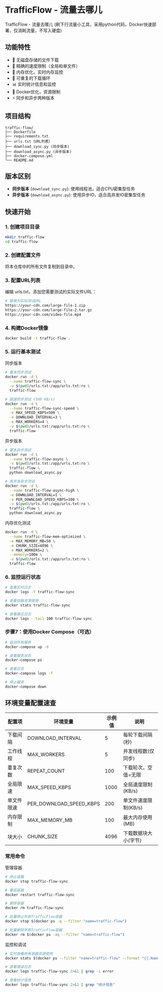 # TrafficFlow - 流量去哪儿

TrafficFlow - 流量去哪儿 (刷下行流量小工具，采用python代码，Docker快速部署，仅消耗流量，不写入硬盘)

## 功能特性

- 🚀 无磁盘存储的文件下载
- 🎯 精确的速度限制（全局和单文件）
- 💾 内存优化，实时内存监控
- 🔄 可重复的下载循环
- 📊 实时统计信息和监控
- 🐳 Docker优化，资源限制
- ⚡ 同步和异步两种版本

## 项目结构
```
traffic-flow/
├── Dockerfile
├── requirements.txt
├── urls.txt（URL列表）
├── download_sync.py (同步版本)
├── download_async.py (异步版本)
├── docker-compose.yml
└── README.md
```
## 版本区别

- **同步版本** (`download_sync.py`): 使用线程池，适合CPU密集型任务
- **异步版本** (`download_async.py`): 使用异步IO，适合高并发IO密集型任务

## 快速开始

### 1. 创建项目目录
```bash
mkdir traffic-flow
cd traffic-flow
```
### 2. 创建配置文件
将本仓库中的所有文件复制到目录中。
### 3. 配置URL列表
编辑 urls.txt，添加您需要测试的实际文件URL：
```bash
# 替换为实际测试URL
https://your-cdn.com/large-file-1.zip
https://your-cdn.com/large-file-2.tar.gz
https://your-cdn.com/video-file.mp4
```
### 4. 构建Docker镜像
```bash
docker build -t traffic-flow .
```
### 5. 运行基本测试
同步版本
```bash
# 基本同步测试
docker run -d \
  --name traffic-flow-sync \
  -v $(pwd)/urls.txt:/app/urls.txt:ro \
  traffic-flow

# 限速同步测试 (500 KB/s)
docker run -d \
  --name traffic-flow-sync-speed \
  -e MAX_SPEED_KBPS=500 \
  -e DOWNLOAD_INTERVAL=3 \
  -e MAX_WORKERS=4 \
  -v $(pwd)/urls.txt:/app/urls.txt:ro \
  traffic-flow
```
异步版本
```bash
# 基本异步测试
docker run -d \
  --name traffic-flow-async \
  -v $(pwd)/urls.txt:/app/urls.txt:ro \
  traffic-flow \
  python download_async.py

# 高并发异步测试
docker run -d \
  --name traffic-flow-async-high \
  -e DOWNLOAD_INTERVAL=1 \
  -e PER_DOWNLOAD_SPEED_KBPS=100 \
  -v $(pwd)/urls.txt:/app/urls.txt:ro \
  traffic-flow \
  python download_async.py
```
内存优化测试
```bash
docker run -d \
  --name traffic-flow-mem-optimized \
  -e MAX_MEMORY_MB=50 \
  -e CHUNK_SIZE=4096 \
  -e MAX_WORKERS=2 \
  --memory=100m \
  -v $(pwd)/urls.txt:/app/urls.txt:ro \
  traffic-flow
```
### 6. 监控运行状态
```bash
# 查看实时日志
docker logs -f traffic-flow-sync

# 查看容器资源使用
docker stats traffic-flow-sync

# 查看最近日志
docker logs --tail 100 traffic-flow-sync
```
### 步骤7：使用Docker Compose（可选）
```bash
# 启动所有服务
docker-compose up -d

# 查看服务状态
docker-compose ps

# 查看日志
docker-compose logs -f

# 停止服务
docker-compose down
```
## 环境变量配置速查
|配置项	|环境变量	|示例值	|说明|
|-------|-------|-------|-------|
|下载间隔	|DOWNLOAD_INTERVAL	|5	|每轮下载间隔(秒)|
|工作线程	|MAX_WORKERS	|5	|并发线程数(仅同步)|
|重复次数	|REPEAT_COUNT	|100	|下载轮次，空值=无限|
|全局限速	|MAX_SPEED_KBPS	|1000	|全局速度限制(KB/s)|
|单文件限速	|PER_DOWNLOAD_SPEED_KBPS	|200	|单文件速度限制(KB/s)|
|内存限制	|MAX_MEMORY_MB	|100	|最大内存使用(MB)|
|块大小	|CHUNK_SIZE	|4096	|下载数据块大小(字节)|
### 常用命令
管理容器
```bash
# 停止容器
docker stop traffic-flow-sync

# 重启容器
docker restart traffic-flow-sync

# 删除容器
docker rm traffic-flow-sync

# 批量停止所有TrafficFlow容器
docker stop $(docker ps -q --filter "name=traffic-flow")

# 批量删除所有TrafficFlow容器
docker rm $(docker ps -aq --filter "name=traffic-flow")
```
监控和调试
```bash
# 实时查看所有容器资源使用
docker stats $(docker ps --filter "name=traffic-flow" --format "{{.Names}}")

# 查看错误日志
docker logs traffic-flow-sync 2>&1 | grep -i error

# 查看统计信息
docker logs traffic-flow-sync 2>&1 | grep "统计信息"
```